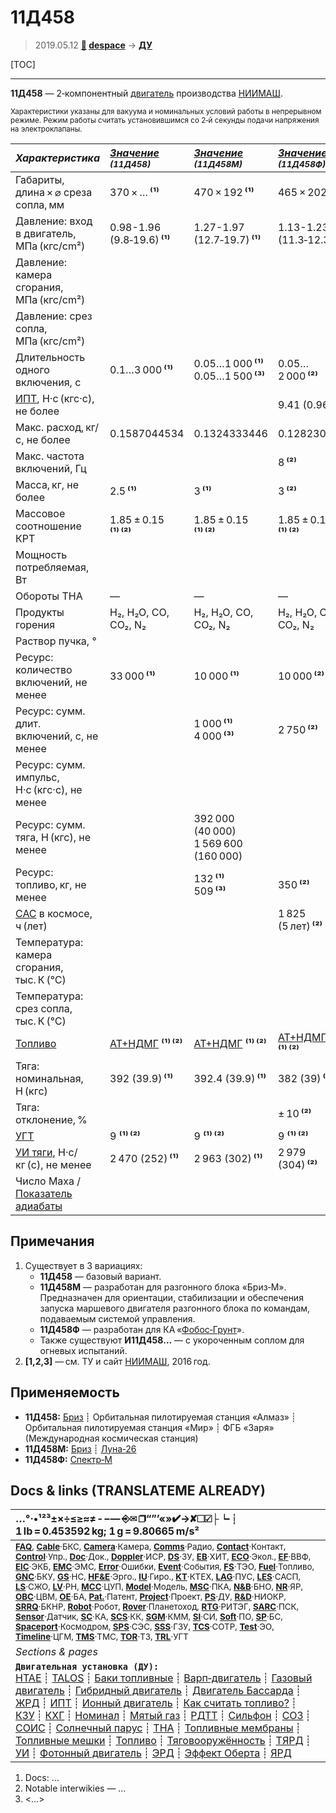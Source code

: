 # 11Д458
> 2019.05.12 **[🚀](../index/index.md) [despace](index.md)** → **[ДУ](ps.md)**

[TOC]

---

**11Д458** — 2‑компонентный [двигатель](ps.md) производства [НИИМАШ](zz_niimash.md).

<small>

Характеристики указаны для вакуума и номинальных условий работы в непрерывном режиме. Режим работы считать установившимся со 2‑й секунды подачи напряжения на электроклапаны.

|*Характеристика*|*[Значение](si.md) <small>(11Д458)</small>*|*[Значение](si.md) <small>(11Д458М)</small>*|*[Значение](si.md) <small>(11Д458Ф)</small>*|
|:--|:--|:--|:--|
|Габариты, длина × ⌀ среза сопла, мм  |  370 × … **⁽¹⁾**  |  470 × 192 **⁽¹⁾**  |  465 × 202 **⁽²⁾**  |
|Давление: вход в двигатель, МПа (кгс/cm²)  |  0.98-1.96<br> (9.8‑19.6) **⁽¹⁾**  | 1.27-1.97<br> (12.7‑19.7) **⁽¹⁾**  |  1.13-1.23<br> (11.3‑12.3) **⁽²⁾**  |
|Давление: камера сгорания, МПа (кгс/cm²)  |  |  |  |
|Давление: срез сопла, МПа (кгс/cm²)  |  |  |  |
|Длительность одного включения, с  |  0.1…3 000 **⁽¹⁾**  |  0.05…1 000 **⁽¹⁾**<br> 0.05…1 500 **⁽³⁾**  |  0.05…2 000 **⁽²⁾**  |
|[ИПТ](ing.md), Н·с (кгс·с), не более  |  |  |  9.41 (0.96) **⁽²⁾**  |
|Макс. расход, кг/с, не более  |  0.1587044534  |  0.1324333446  |  0.12823095  |
|Макс. частота включений, Гц  |  |  |  8 **⁽²⁾**  |
|Масса, кг, не более  |  2.5 **⁽¹⁾**  |  3 **⁽¹⁾**  |  3 **⁽²⁾**  |
|Массовое соотношение КРТ  |  1.85 ± 0.15 **⁽¹⁾ ⁽²⁾**  | 1.85 ± 0.15 **⁽¹⁾ ⁽²⁾**| 1.85 ± 0.15 **⁽¹⁾ ⁽²⁾**|
|Мощность потребляемая, Вт  |  |  |  |
|Обороты ТНА  |—|—|—|
|Продукты горения  |  H₂, H₂O, CO, CO₂, N₂  | H₂, H₂O, CO, CO₂, N₂ | H₂, H₂O, CO, CO₂, N₂ |
|Раствор пучка, °  |  |  |  |
|Ресурс: количество включений, не менее  |  33 000 **⁽¹⁾**  |  10 000 **⁽¹⁾**  |  10 000 **⁽²⁾**  |
|Ресурс: сумм. длит. включений, c, не менее  |  |  1 000 **⁽¹⁾**<br> 4 000 **⁽³⁾**  |  2 750 **⁽²⁾**  |
|Ресурс: сумм. импульс, Н·с (кгс·с), не менее  |   |
|Ресурс: сумм. тяга, Н (кгс), не менее  |   | 392 000 (40 000)<br> 1 569 600 (160 000)  |   |
|Ресурс: топливо, кг, не менее  |  |  132 **⁽¹⁾**<br> 509 **⁽³⁾**  |  350 **⁽²⁾**  |
|[САС](lifetime.md) в космосе, ч (лет)  |  |  |  1 825 (5 лет) **⁽²⁾**  |
|Температура: камера сгорания, тыс. К (℃)  |  |  |  |
|Температура: срез сопла, тыс. К (℃)  |  |  |  |
|[Топливо](fuel.md)  |  [АТ+НДМГ](at_plus.md) **⁽¹⁾ ⁽²⁾**  | [АТ+НДМГ](at_plus.md) **⁽¹⁾ ⁽²⁾**| [АТ+НДМГ](at_plus.md) **⁽¹⁾ ⁽²⁾**|
|Тяга: номинальная, Н (кгс)  |  392 (39.9) **⁽¹⁾**  |  392.4 (39.9) **⁽¹⁾**  |  382 (39) **⁽²⁾**  |
|Тяга: отклонение, %  |  |  |  ± 10 **⁽²⁾**  |
|[УГТ](trl.md)|  9 **⁽¹⁾ ⁽²⁾**  | 9 **⁽¹⁾ ⁽²⁾**| 9 **⁽¹⁾ ⁽²⁾**|
|[УИ тяги](isp.md), Н·с/кг (с), не менее  |  2 470 (252) **⁽¹⁾**  |  2 963 (302) **⁽¹⁾**  |  2 979 (304) **⁽²⁾**  |
|Число Маха / [Показатель адиабаты](heat_cr.md)  |  |  |  |

</small>



<p style="page-break-after:always"> </p>

## Примечания
   1. Существует в 3 вариациях:
      - **11Д458** — базовый вариант.
      - **11Д458М** — разработан для разгонного блока «Бриз‑М». Предназначен для ориентации, стабилизации и обеспечения запуска маршевого двигателя разгонного блока по командам, подаваемым системой управления.
      - **11Д458Ф** — разработан для КА «[Фобос‑Грунт](фобос_грунт.md)».
      - Также существуют **И11Д458…** — с укороченным соплом для огневых испытаний.
   1. **[1,2,3]** — см. ТУ и сайт [НИИМАШ](zz_niimash.md), 2016 год.



## Применяемость
   - **11Д458:** [Бриз](бриз.md) ┊ Орбитальная пилотируемая станция «Алмаз» ┊ Орбитальная пилотируемая станция «Мир» ┊ ФГБ «Заря» (Международная космическая станция)
   - **11Д458М:** [Бриз](бриз.md) ┊ [Луна‑26](луна_26.md)
   - **11Д458Ф:** [Спектр‑М](спектр_м.md)



<p style="page-break-after:always"> </p>

## Docs & links (TRANSLATEME ALREADY)
|…°·•¹²³±×÷≤≥≈≠ ‑ −— ⎆✉ ❐“”’«»✔→✘☐☑├┕┆ 1 lb = 0.453592 kg; 1 g = 9.80665 m/s²|
|:--|
|<small>**[FAQ](faq.md)**, **[Cable](cable.md)**·БКС, **[Camera](cam.md)**·Камера, **[Comms](comms.md)**·Радио, **[Contact](contact.md)**·Контакт, **[Control](control.md)**·Упр., **[Doc](doc.md)**·Док., **[Doppler](doppler.md)**·ИСР, **[DS](ds.md)**·ЗУ, **[EB](eb.md)**·ХИТ, **[ECO](ecology.md)**·Экол., **[EF](ef.md)**·ВВФ, **[ElC](elc.md)**·ЭКБ, **[EMC](emc.md)**·ЭМС, **[Error](error.md)**·Ошибки, **[Event](event.md)**·События, **[FS](fs.md)**·ТЭО, **[Fuel](fuel.md)**·Топливо, **[GNC](gnc.md)**·БКУ, **[GS](scs.md)**·НС, **[HF&E](hfe.md)**·Эрго., **[IU](iu.md)**·Гиро., **[KT](kt.md)**·КТЕХ, **[LAG](lag.md)**·ПУC, **[LES](les.md)**·САСП, **[LS](ls.md)**·СЖО, **[LV](lv.md)**·РН, **[MCC](mcc.md)**·ЦУП, **[Model](model.md)**·Модель, **[MSC](sc.md)**·ПКА, **[N&B](nnb.md)**·БНО, **[NR](nr.md)**·ЯР, **[OBC](obc.md)**·ЦВМ, **[OE](oe.md)**·БА, **[Pat.](патент.md)**·Патент, **[Project](project.md)**·Проект, **[PS](ps.md)**·ДУ, **[R&D](rnd.md)**·НИОКР, **[SRRQ](srrq.md)**·БКНР, **[Robot](robotics.md)**·Робот, **[Rover](rover.md)**·Планетоход, **[RTG](rtg.md)**·РИТЭГ, **[SARC](sarc.md)**·ПСК, **[Sensor](sensor.md)**·Датчик, **[SC](sc.md)**·КА, **[SCS](scs.md)**·КК, **[SGM](sgm.md)**·КММ, **[SI](si.md)**·СИ, **[Soft](soft.md)**·ПО, **[SP](sp.md)**·БС, **[Spaceport](spaceport.md)**·Космодром, **[SPS](sps.md)**·СЭС, **[SSS](sss.md)**·ГЗУ, **[TCS](tcs.md)**·СОТР, **[Test](test.md)**·ЭО, **[Timeline](timeline.md)**·ЦГМ, **[TMS](tms.md)**·ТМС, **[TOR](tor.md)**·ТЗ, **[TRL](trl.md)**·УГТ</small>|
|*Sections & pages*|
|**`Двигательная установка (ДУ):`**<br> [HTAE](htae.md) ┊ [TALOS](talos.md) ┊ [Баки топливные](fuel_tank.md) ┊ [Варп‑двигатель](warp_drive.md) ┊ [Газовый двигатель](cgt.md) ┊ [Гибридный двигатель](гбрд.md) ┊ [Двигатель Бассарда](bussard_ramjet.md) ┊ [ЖРД](lpr.md) ┊ [ИПТ](ing.md) ┊ [Ионный двигатель](иод.md) ┊ [Как считать топливо?](si.md) ┊ [КЗУ](cinu.md) ┊ [КХГ](cgs.md) ┊ [Номинал](nominal.md) ┊ [Мятый газ](exhsteam.md) ┊ [РДТТ](spr.md) ┊ [Сильфон](сильфон.md) ┊ [СОЗ](соз.md) ┊ [СОИС](соис.md) ┊ [Солнечный парус](солнечный_парус.md) ┊ [ТНА](turbopump.md) ┊ [Топливные мембраны](топливные_мембраны.md) ┊ [Топливные мешки](топливные_мешки.md) ┊ [Топливо](fuel.md) ┊ [Тяговооружённость](ttwr.md) ┊ [ТЯРД](тярд.md) ┊ [УИ](isp.md) ┊ [Фотонный двигатель](фотонный_двигатель.md) ┊ [ЭРД](epsp.md) ┊ [Эффект Оберта](oberth_eff.md) ┊ [ЯРД](ntr.md) |

   1. Docs: …
   1. Notable interwikies — …
   1. <…>
